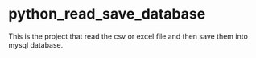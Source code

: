 # python_read_save_database
This is the project that read the csv or excel file and then save them into mysql database.
